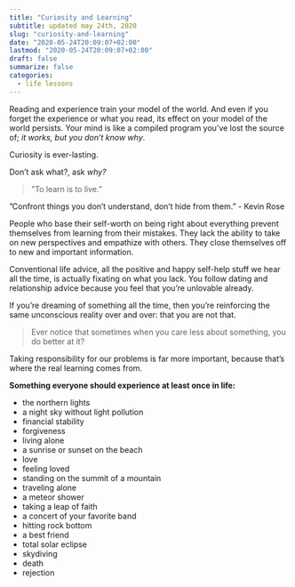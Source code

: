 ```yaml
---
title: "Curiosity and Learning"
subtitle: updated may 24th, 2020
slug: "curiosity-and-learning"
date: "2020-05-24T20:09:07+02:00"
lastmod: "2020-05-24T20:09:07+02:00"
draft: false
summarize: false
categories:
  - life lessons
---
```


Reading and experience train your model of the world. And even if you forget the experience or what you read, its effect on your model of the world persists. Your mind is like a compiled program you’ve lost the source of; _it works, but you don’t know why_.

Curiosity is ever-lasting.

Don’t ask what?, ask _why?_

> ”To learn is to live.”

”Confront things you don’t understand, don’t hide from them.” - Kevin Rose

People who base their self-worth on being right about everything prevent themselves from learning from their mistakes. They lack the ability to take on new perspectives and empathize with others. They close themselves off to new and important information.

Conventional life advice, all the positive and happy self-help stuff we hear all the time, is actually fixating on what you lack. You follow dating and relationship advice because you feel that you’re unlovable already.

If you’re dreaming of something all the time, then you’re reinforcing the same unconscious reality over and over: that you are not that.

> Ever notice that sometimes when you care less about something, you do better at it?

Taking responsibility for our problems is far more important, because that’s where the real learning comes from.

**Something everyone should experience at least once in life:**
- the northern lights
- a night sky without light pollution
- financial stability
- forgiveness
- living alone
- a sunrise or sunset on the beach
- love
- feeling loved
- standing on the summit of a mountain
- traveling alone
- a meteor shower
- taking a leap of faith
- a concert of your favorite band
- hitting rock bottom
- a best friend
- total solar eclipse
- skydiving
- death
- rejection